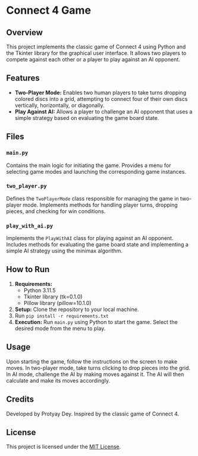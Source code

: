 <!DOCTYPE html>
<html lang="en">
<head>
  <meta charset="UTF-8">
</head>
<body>

<h1>Connect 4 Game</h1>

<h2>Overview</h2>

<p>This project implements the classic game of Connect 4 using Python and the Tkinter library for the graphical user interface. It allows two players to compete against each other or a player to play against an AI opponent.</p>

<h2>Features</h2>

<ul>
  <li><strong>Two-Player Mode:</strong> Enables two human players to take turns dropping colored discs into a grid, attempting to connect four of their own discs vertically, horizontally, or diagonally.</li>
  
  <li><strong>Play Against AI:</strong> Allows a player to challenge an AI opponent that uses a simple strategy based on evaluating the game board state.</li>
</ul>

<h2>Files</h2>

<h3><code>main.py</code></h3>

<p>Contains the main logic for initiating the game. Provides a menu for selecting game modes and launching the corresponding game instances.</p>

<h3><code>two_player.py</code></h3>

<p>Defines the <code>TwoPlayerMode</code> class responsible for managing the game in two-player mode. Implements methods for handling player turns, dropping pieces, and checking for win conditions.</p>

<h3><code>play_with_ai.py</code></h3>

<p>Implements the <code>PlayWithAI</code> class for playing against an AI opponent. Includes methods for evaluating the game board state and implementing a simple AI strategy using the minimax algorithm.</p>

<h2>How to Run</h2>

<ol>
  <li><strong>Requirements:</strong>
    <ul>
      <li>Python 3.11.5</li>
      <li>Tkinter library (tk=0.1.0)</li>
      <li>Pillow library (pillow=10.1.0)</li>
    </ul>
  </li>
  <li><strong>Setup:</strong> Clone the repository to your local machine.</li>
  <li>Run <code>pip install -r requirements.txt </code></li>
  <li><strong>Execution:</strong> Run <code>main.py</code> using Python to start the game. Select the desired mode from the menu to play.</li>
</ol>

<h2>Usage</h2>

<p>Upon starting the game, follow the instructions on the screen to make moves. In two-player mode, take turns clicking to drop pieces into the grid. In AI mode, challenge the AI by making moves against it. The AI will then calculate and make its moves accordingly.</p>

<h2>Credits</h2>

<p>Developed by Protyay Dey. Inspired by the classic game of Connect 4.</p>

<h2>License</h2>

<p>This project is licensed under the <a href="LICENSE">MIT License</a>.</p>

</body>
</html>
